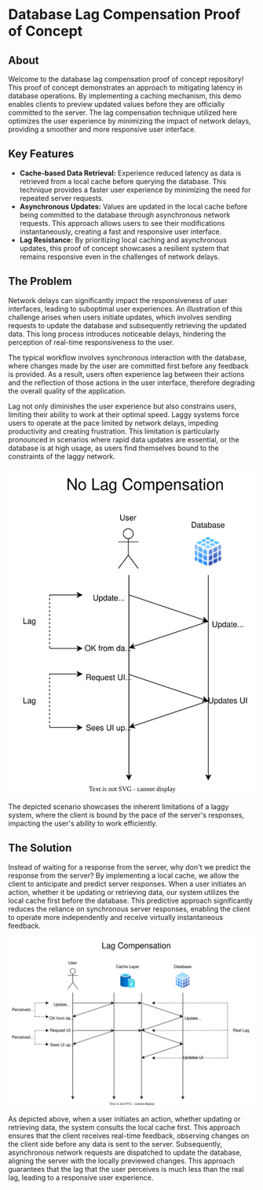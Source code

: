 # Database Lag Compensation Proof of Concept
## About
Welcome to the database lag compensation proof of concept repository! This proof of concept demonstrates an approach to mitigating latency in database operations. By implementing a caching mechanism, this demo enables clients to preview updated values before they are officially committed to the server. The lag compensation technique utilized here optimizes the user experience by minimizing the impact of network delays, providing a smoother and more responsive user interface.
## Key Features
* **Cache-based Data Retrieval:** Experience reduced latency as data is retrieved from a local cache before querying the database. This technique provides a faster user experience by minimizing the need for repeated server requests.
* **Asynchronous Updates:** Values are updated in the local cache before being committed to the database through asynchronous network requests. This approach allows users to see their modifications instantaneously, creating a fast and responsive user interface.
* **Lag Resistance:** By prioritizing local caching and asynchronous updates, this proof of concept showcases a resilient system that remains responsive even in the challenges of network delays.
## The Problem
Network delays can significantly impact the responsiveness of user interfaces, leading to suboptimal user experiences. An illustration of this challenge arises when users initiate updates, which involves sending requests to update the database and subsequently retrieving the updated data. This long process introduces noticeable delays, hindering the perception of real-time responsiveness to the user.

The typical workflow involves synchronous interaction with the database, where changes made by the user are committed first before any feedback is provided. As a result, users often experience lag between their actions and the reflection of those actions in the user interface, therefore degrading the overall quality of the application.

Lag not only diminishes the user experience but also constrains users, limiting their ability to work at their optimal speed. Laggy systems force users to operate at the pace limited by network delays, impeding productivity and creating frustration. This limitation is particularly pronounced in scenarios where rapid data updates are essential, or the database is at high usage, as users find themselves bound to the constraints of the laggy network.

![No Lag Compensation](https://github.com/basicn86/DatabaseLagCompensationPoC/blob/master/Images/NoLagComp.drawio.svg)

The depicted scenario showcases the inherent limitations of a laggy system, where the client is bound by the pace of the server's responses, impacting the user's ability to work efficiently.
## The Solution
Instead of waiting for a response from the server, why don't we predict the response from the server? By implementing a local cache, we allow the client to anticipate and predict server responses. When a user initiates an action, whether it be updating or retrieving data, our system utilizes the local cache first before the database. This predictive approach significantly reduces the reliance on synchronous server responses, enabling the client to operate more independently and receive virtually instantaneous feedback.

![Lag Compensation](https://github.com/basicn86/DatabaseLagCompensationPoC/blob/master/Images/LagComp.drawio.svg)

As depicted above, when a user initiates an action, whether updating or retrieving data, the system consults the local cache first. This approach ensures that the client receives real-time feedback, observing changes on the client side before any data is sent to the server. Subsequently, asynchronous network requests are dispatched to update the database, aligning the server with the locally previewed changes. This approach guarantees that the lag that the user perceives is much less than the real lag, leading to a responsive user experience.
